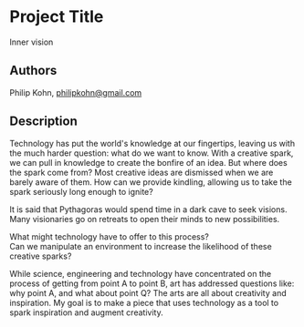 # Project Title
Inner vision

## Authors
Philip Kohn, philipkohn@gmail.com

## Description
Technology has put the world's knowledge at our fingertips, leaving us with the much harder question:
what do we want to know.  With a creative spark, we can pull in knowledge to create the bonfire of an idea.  But where does the spark come from?  Most creative ideas are dismissed when we are barely aware of them.  How can we provide kindling, allowing us to take the spark seriously long enough to ignite?

It is said that Pythagoras would spend time in a dark cave to seek visions.  Many visionaries go on retreats to open their minds to new possibilities.

What might technology have to offer to this process?  
Can we manipulate an environment to increase the likelihood of these creative sparks?

While science, engineering and technology have concentrated on the process of getting from point A to point B,
art has addressed questions like: why point A, and what about point Q?
The arts are all about creativity and inspiration.
My goal is to make a piece that uses technology as a tool to spark inspiration and augment creativity.
